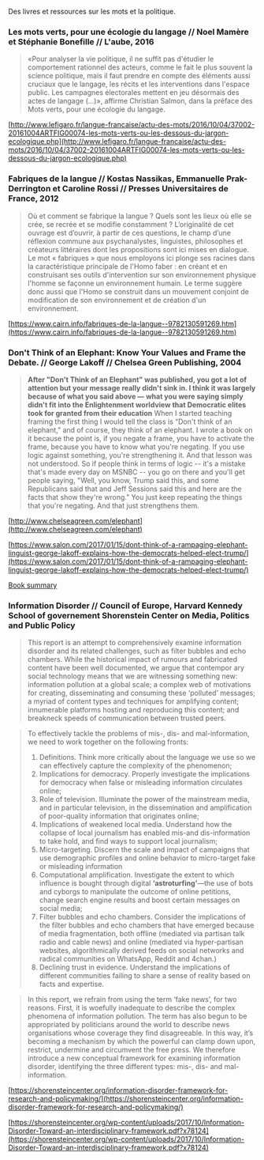 Des livres et ressources sur les mots et la politique.

### **Les mots verts**, pour une écologie du langage // Noel Mamère et Stéphanie Bonefille // L'aube, 2016

> «Pour analyser la vie politique, il ne suffit pas d'étudier le comportement rationnel des acteurs, comme le fait le plus souvent la science politique, mais il faut prendre en compte des éléments aussi cruciaux que le langage, les récits et les interventions dans l'espace public. Les campagnes électorales mettent en jeu désormais des actes de langage (…)», affirme Christian Salmon, dans la préface des Mots verts, pour une écologie du langage.

[http://www.lefigaro.fr/langue-francaise/actu-des-mots/2016/10/04/37002-20161004ARTFIG00074-les-mots-verts-ou-les-dessous-du-jargon-ecologique.php](http://www.lefigaro.fr/langue-francaise/actu-des-mots/2016/10/04/37002-20161004ARTFIG00074-les-mots-verts-ou-les-dessous-du-jargon-ecologique.php)

### **Fabriques de la langue** // Kostas Nassikas, Emmanuelle Prak-Derrington et Caroline Rossi // Presses Universitaires de France, 2012

> Où et comment se fabrique la langue ? Quels sont les lieux où elle se crée, se recrée et se modifie constamment ? L’originalité de cet ouvrage est d’ouvrir, à partir de ces questions, le champ d’une réflexion commune aux psychanalystes, linguistes, philosophes et créateurs littéraires dont les propositions sont ici mises en dialogue. Le mot « fabriques » que nous employons ici plonge ses racines dans la caractéristique principale de l'Homo faber : en créant et en construisant ses outils d'intervention sur son environnement physique l'homme se façonne un environnement humain. Le terme suggère donc aussi que l'Homo se construit dans un mouvement conjoint de modification de son environnement et de création d'un environnement.

[https://www.cairn.info/fabriques-de-la-langue--9782130591269.htm](https://www.cairn.info/fabriques-de-la-langue--9782130591269.htm)

### **Don't Think of an Elephant: Know Your Values and Frame the Debate.** // George Lakoff // Chelsea Green Publishing, 2004

> **After "Don't Think of an Elephant" was published, you got a lot of attention but your message really didn't sink in. I think it was largely because of what you said above — what you were saying simply didn't fit into the Enlightenment worldview that Democratic elites took for granted from their education**
> When I started teaching framing the first thing I would tell the class is “Don't think of an elephant,” and of course, they think of an elephant. I wrote a book on it because the point is, if you negate a frame, you have to activate the frame, because you have to know what you're negating. If you use logic against something, you're strengthening it. And that lesson was not understood. So if people think in terms of logic -- it's a mistake that's made every day on MSNBC -- you go on there and you'll get people saying, "Well, you know, Trump said this, and some Republicans said that and Jeff Sessions said this and here are the facts that show they're wrong." You just keep repeating the things that you're negating. And that just strengthens them. 

[http://www.chelseagreen.com/elephant](http://www.chelseagreen.com/elephant)

[https://www.salon.com/2017/01/15/dont-think-of-a-rampaging-elephant-linguist-george-lakoff-explains-how-the-democrats-helped-elect-trump/](https://www.salon.com/2017/01/15/dont-think-of-a-rampaging-elephant-linguist-george-lakoff-explains-how-the-democrats-helped-elect-trump/)

[Book summary](https://shorensteincenter.org/wp-content/uploads/2017/10/Information-Disorder-Toward-an-interdisciplinary-framework.pdf?x78124)

### **Information Disorder** // Council of Europe, Harvard Kennedy School of governement Shorenstein Center on Media, Politics and Public Policy

> This report is an attempt to comprehensively examine information disorder and its related challenges, such as filter bubbles and echo chambers. While the historical impact of rumours and fabricated content have been well documented, we argue that contempor ary social technology means that we are witnessing something new: information pollution at a global scale; a complex web of motivations for creating, disseminating and consuming these ‘polluted’ messages; a myriad of content types and techniques for amplifying content; innumerable platforms hosting and reproducing this content; and breakneck speeds of communication between trusted peers.

> To effectively tackle the problems of mis-, dis- and mal-information, we need to work together on the following fronts:
> 1. Definitions.
> Think more critically about the language we use so we can effectively capture the complexity of the phenomenon;
> 2. Implications for democracy.
> Properly investigate the implications for democracy when false or misleading information circulates online;
> 3. Role of television.
> Illuminate the power of the mainstream media, and in particular television, in the dissemination and amplification of poor-quality information that originates online;
> 4. Implications of weakened local media.
> Understand how the collapse of local journalism has enabled mis-and dis-information to take hold, and find ways to support local journalism;
> 5. Micro-targeting.
> Discern the scale and impact of campaigns that use demographic profiles and online behavior to micro-target fake or misleading information
> 6. Computational amplification.
> Investigate the extent to which influence is bought through digital **‘astroturfing’**—the use of bots and cyborgs to manipulate the outcome of online petitions, change search engine results and boost certain messages on social media;
> 7. Filter bubbles and echo chambers.
> Consider the implications of the filter bubbles and echo chambers that have emerged because of media fragmentation, both offline (mediated via partisan talk radio and cable news) and online (mediated via hyper-partisan websites, algorithmically derived feeds on social networks and radical communities on WhatsApp, Reddit and 4chan.)
> 8. Declining trust in evidence.
> Understand the implications of different communities failing to share a sense of reality based on facts and expertise.

> In this report, we refrain from using the term ‘fake news’, for two reasons. First, it is woefully inadequate to describe the complex phenomena of information pollution. The term has also begun to be appropriated by politicians around the world to describe news organisations whose coverage they find disagreeable. In this way, it’s becoming a mechanism by which the powerful can clamp down upon, restrict, undermine and circumvent the free press. We therefore introduce a new conceptual framework for examining information disorder, identifying the three different types: mis-, dis- and mal-information. 

[https://shorensteincenter.org/information-disorder-framework-for-research-and-policymaking/](https://shorensteincenter.org/information-disorder-framework-for-research-and-policymaking/)

[https://shorensteincenter.org/wp-content/uploads/2017/10/Information-Disorder-Toward-an-interdisciplinary-framework.pdf?x78124](https://shorensteincenter.org/wp-content/uploads/2017/10/Information-Disorder-Toward-an-interdisciplinary-framework.pdf?x78124)